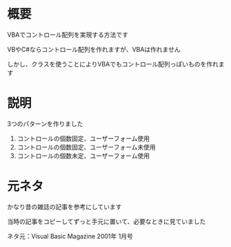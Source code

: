 # 概要

VBAでコントロール配列を実現する方法です

VBやC#ならコントロール配列を作れますが、VBAは作れません

しかし、クラスを使うことによりVBAでもコントロール配列っぽいものを作れます


# 説明

3つのパターンを作りました

1. コントロールの個数固定、ユーザーフォーム使用
1. コントロールの個数固定、ユーザーフォーム未使用
1. コントロールの個数未定、ユーザーフォーム使用


# 元ネタ

かなり昔の雑誌の記事を参考にしています

当時の記事をコピーしてずっと手元に置いて、必要なときに見ていました

ネタ元：Visual Basic Magazine 2001年 1月号


